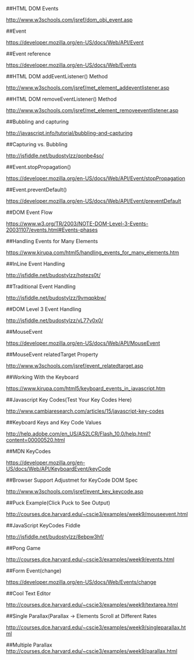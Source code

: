 ##HTML DOM Events

http://www.w3schools.com/jsref/dom_obj_event.asp

##Event

https://developer.mozilla.org/en-US/docs/Web/API/Event

##Event reference

https://developer.mozilla.org/en-US/docs/Web/Events

##HTML DOM addEventListener() Method

http://www.w3schools.com/jsref/met_element_addeventlistener.asp

##HTML DOM removeEventListener() Method

http://www.w3schools.com/jsref/met_element_removeeventlistener.asp

##Bubbling and capturing

http://javascript.info/tutorial/bubbling-and-capturing

##Capturing vs. Bubbling

http://jsfiddle.net/budostylzz/qonbe4so/

##Event.stopPropagation()

https://developer.mozilla.org/en-US/docs/Web/API/Event/stopPropagation

##Event.preventDefault()

https://developer.mozilla.org/en-US/docs/Web/API/Event/preventDefault

##DOM Event Flow

https://www.w3.org/TR/2003/NOTE-DOM-Level-3-Events-20031107/events.html#Events-phases

##Handling Events for Many Elements

https://www.kirupa.com/html5/handling_events_for_many_elements.htm

##InLine Event Handling

http://jsfiddle.net/budostylzz/hqtezs0t/

##Traditional Event Handling

http://jsfiddle.net/budostylzz/9vmqpkbw/

##DOM Level 3 Event Handling

http://jsfiddle.net/budostylzz/vL77v0x0/

##MouseEvent

https://developer.mozilla.org/en-US/docs/Web/API/MouseEvent

##MouseEvent relatedTarget Property

http://www.w3schools.com/jsref/event_relatedtarget.asp

##Working With the Keyboard

https://www.kirupa.com/html5/keyboard_events_in_javascript.htm

##Javascript Key Codes(Test Your Key Codes Here)

http://www.cambiaresearch.com/articles/15/javascript-key-codes

##Keyboard Keys and Key Code Values

http://help.adobe.com/en_US/AS2LCR/Flash_10.0/help.html?content=00000520.html

##MDN KeyCodes

https://developer.mozilla.org/en-US/docs/Web/API/KeyboardEvent/keyCode

##Browser Support Adjustmet for KeyCode DOM Spec

http://www.w3schools.com/jsref/event_key_keycode.asp

##Puck Example(Click Puck to See Output)

http://courses.dce.harvard.edu/~cscie3/examples/week9/mouseevent.html

##JavaScript KeyCodes Fiddle

http://jsfiddle.net/budostylzz/8ebpw3hf/

##Pong Game

http://courses.dce.harvard.edu/~cscie3/examples/week9/events.html

##Form Event(change)

https://developer.mozilla.org/en-US/docs/Web/Events/change

##Cool Text Editor

http://courses.dce.harvard.edu/~cscie3/examples/week9/textarea.html

##Single Parallax(Parallax -> Elements Scroll at Different Rates

http://courses.dce.harvard.edu/~cscie3/examples/week9/singleparallax.html

##Multiple Parallax
http://courses.dce.harvard.edu/~cscie3/examples/week9/parallax.html








